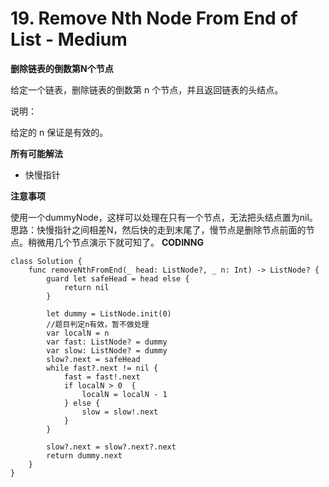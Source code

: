 # 19. Remove Nth Node From End of List - Medium
**删除链表的倒数第N个节点**

给定一个链表，删除链表的倒数第 n 个节点，并且返回链表的头结点。

说明：

给定的 n 保证是有效的。

**所有可能解法**

- 快慢指针

**注意事项**

使用一个dummyNode，这样可以处理在只有一个节点，无法把头结点置为nil。
思路：快慢指针之间相差N，然后快的走到末尾了，慢节点是删除节点前面的节点。稍微用几个节点演示下就可知了。
**CODINNG**

```
class Solution {
    func removeNthFromEnd(_ head: ListNode?, _ n: Int) -> ListNode? {
        guard let safeHead = head else {
            return nil
        }

        let dummy = ListNode.init(0)
        //题目判定n有效，暂不做处理
        var localN = n
        var fast: ListNode? = dummy
        var slow: ListNode? = dummy
        slow?.next = safeHead
        while fast?.next != nil {
            fast = fast!.next
            if localN > 0  {
                localN = localN - 1
            } else {
                slow = slow!.next
            }
        }

        slow?.next = slow?.next?.next
        return dummy.next
    }
}
```
